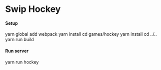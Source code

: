 Swip Hockey
=========

#### Setup

  yarn global add webpack
  yarn install
  cd games/hockey
  yarn install
  cd ../..
  yarn run build

#### Run server

  yarn run hockey
